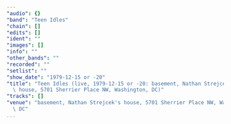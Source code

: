 ```yaml
---
"audio": {}
"band": "Teen Idles"
"chain": []
"edits": []
"ident": ""
"images": []
"info": ""
"other_bands": ""
"recorded": ""
"setlist": ""
"show_date": "1979-12-15 or -20"
"title": "Teen Idles (live, 1979-12-15 or -20: basement, Nathan Strejcek's\
  \ house, 5701 Sherrier Place NW, Washington, DC)"
"tracks": []
"venue": "basement, Nathan Strejcek's house, 5701 Sherrier Place NW, Washington,\
  \ DC"
...
```

